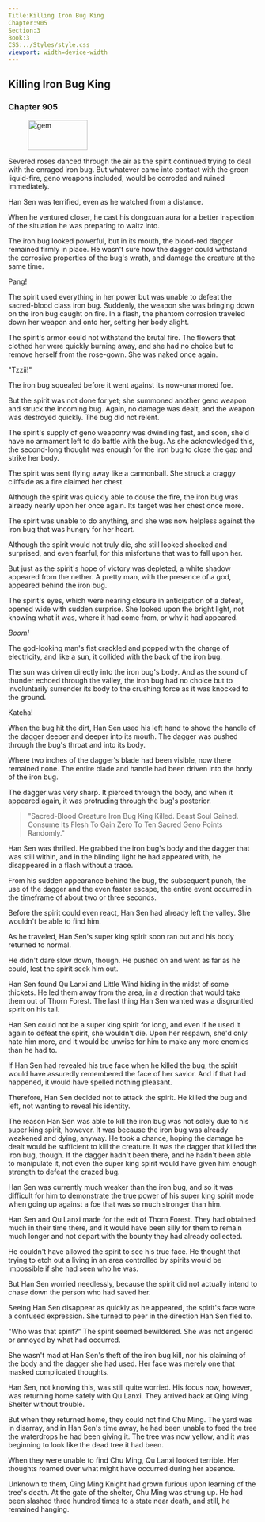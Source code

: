 ```yaml
---
Title:Killing Iron Bug King 
Chapter:905 
Section:3 
Book:3 
CSS:../Styles/style.css 
viewport: width=device-width
---
```

  
## Killing Iron Bug King
### Chapter 905
  
<figure>
	<img src="../Images/gem.gif" alt="gem" id="gem" width="120" height="60" />
</figure>
  

  
Severed roses danced through the air as the spirit continued trying to deal with the enraged iron bug. But whatever came into contact with the green liquid-fire, geno weapons included, would be corroded and ruined immediately.

Han Sen was terrified, even as he watched from a distance.

When he ventured closer, he cast his dongxuan aura for a better inspection of the situation he was preparing to waltz into.

The iron bug looked powerful, but in its mouth, the blood-red dagger remained firmly in place. He wasn't sure how the dagger could withstand the corrosive properties of the bug's wrath, and damage the creature at the same time.

Pang!

The spirit used everything in her power but was unable to defeat the sacred-blood class iron bug. Suddenly, the weapon she was bringing down on the iron bug caught on fire. In a flash, the phantom corrosion traveled down her weapon and onto her, setting her body alight.

The spirit's armor could not withstand the brutal fire. The flowers that clothed her were quickly burning away, and she had no choice but to remove herself from the rose-gown. She was naked once again.

"Tzzii!"

The iron bug squealed before it went against its now-unarmored foe.

But the spirit was not done for yet; she summoned another geno weapon and struck the incoming bug. Again, no damage was dealt, and the weapon was destroyed quickly. The bug did not relent.

The spirit's supply of geno weaponry was dwindling fast, and soon, she'd have no armament left to do battle with the bug. As she acknowledged this, the second-long thought was enough for the iron bug to close the gap and strike her body.

The spirit was sent flying away like a cannonball. She struck a craggy cliffside as a fire claimed her chest.

Although the spirit was quickly able to douse the fire, the iron bug was already nearly upon her once again. Its target was her chest once more.

The spirit was unable to do anything, and she was now helpless against the iron bug that was hungry for her heart.

Although the spirit would not truly die, she still looked shocked and surprised, and even fearful, for this misfortune that was to fall upon her.

But just as the spirit's hope of victory was depleted, a white shadow appeared from the nether. A pretty man, with the presence of a god, appeared behind the iron bug.

The spirit's eyes, which were nearing closure in anticipation of a defeat, opened wide with sudden surprise. She looked upon the bright light, not knowing what it was, where it had come from, or why it had appeared.

*Boom!*

The god-looking man's fist crackled and popped with the charge of electricity, and like a sun, it collided with the back of the iron bug.

The sun was driven directly into the iron bug's body. And as the sound of thunder echoed through the valley, the iron bug had no choice but to involuntarily surrender its body to the crushing force as it was knocked to the ground.

Katcha!

When the bug hit the dirt, Han Sen used his left hand to shove the handle of the dagger deeper and deeper into its mouth. The dagger was pushed through the bug's throat and into its body.

Where two inches of the dagger's blade had been visible, now there remained none. The entire blade and handle had been driven into the body of the iron bug.

The dagger was very sharp. It pierced through the body, and when it appeared again, it was protruding through the bug's posterior.

> "Sacred-Blood Creature Iron Bug King Killed. Beast Soul Gained. Consume Its Flesh To Gain Zero To Ten Sacred Geno Points Randomly."

Han Sen was thrilled. He grabbed the iron bug's body and the dagger that was still within, and in the blinding light he had appeared with, he disappeared in a flash without a trace.

From his sudden appearance behind the bug, the subsequent punch, the use of the dagger and the even faster escape, the entire event occurred in the timeframe of about two or three seconds.

Before the spirit could even react, Han Sen had already left the valley. She wouldn't be able to find him.

As he traveled, Han Sen's super king spirit soon ran out and his body returned to normal.

He didn't dare slow down, though. He pushed on and went as far as he could, lest the spirit seek him out.

Han Sen found Qu Lanxi and Little Wind hiding in the midst of some thickets. He led them away from the area, in a direction that would take them out of Thorn Forest. The last thing Han Sen wanted was a disgruntled spirit on his tail.

Han Sen could not be a super king spirit for long, and even if he used it again to defeat the spirit, she wouldn't die. Upon her respawn, she'd only hate him more, and it would be unwise for him to make any more enemies than he had to.

If Han Sen had revealed his true face when he killed the bug, the spirit would have assuredly remembered the face of her savior. And if that had happened, it would have spelled nothing pleasant.

Therefore, Han Sen decided not to attack the spirit. He killed the bug and left, not wanting to reveal his identity.

The reason Han Sen was able to kill the iron bug was not solely due to his super king spirit, however. It was because the iron bug was already weakened and dying, anyway. He took a chance, hoping the damage he dealt would be sufficient to kill the creature. It was the dagger that killed the iron bug, though. If the dagger hadn't been there, and he hadn't been able to manipulate it, not even the super king spirit would have given him enough strength to defeat the crazed bug.

Han Sen was currently much weaker than the iron bug, and so it was difficult for him to demonstrate the true power of his super king spirit mode when going up against a foe that was so much stronger than him.

Han Sen and Qu Lanxi made for the exit of Thorn Forest. They had obtained much in their time there, and it would have been silly for them to remain much longer and not depart with the bounty they had already collected.

He couldn't have allowed the spirit to see his true face. He thought that trying to etch out a living in an area controlled by spirits would be impossible if she had seen who he was.

But Han Sen worried needlessly, because the spirit did not actually intend to chase down the person who had saved her.

Seeing Han Sen disappear as quickly as he appeared, the spirit's face wore a confused expression. She turned to peer in the direction Han Sen fled to.

"Who was that spirit?" The spirit seemed bewildered. She was not angered or annoyed by what had occurred.

She wasn't mad at Han Sen's theft of the iron bug kill, nor his claiming of the body and the dagger she had used. Her face was merely one that masked complicated thoughts.

Han Sen, not knowing this, was still quite worried. His focus now, however, was returning home safely with Qu Lanxi. They arrived back at Qing Ming Shelter without trouble.

But when they returned home, they could not find Chu Ming. The yard was in disarray, and in Han Sen's time away, he had been unable to feed the tree the waterdrops he had been giving it. The tree was now yellow, and it was beginning to look like the dead tree it had been.

When they were unable to find Chu Ming, Qu Lanxi looked terrible. Her thoughts roamed over what might have occurred during her absence.

Unknown to them, Qing Ming Knight had grown furious upon learning of the tree's death. At the gate of the shelter, Chu Ming was strung up. He had been slashed three hundred times to a state near death, and still, he remained hanging.